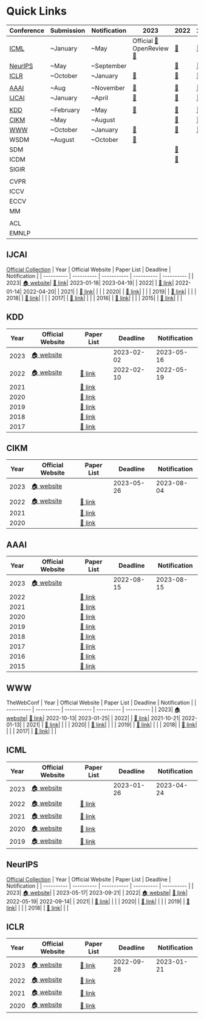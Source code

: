 # Quick Links
| Conference | Submission | Notification | 2023 | 2022 | 2021 | 2020 | 2019 |
| ---------- | ---------- | ------------ | ---- | ---- | ---- | ---- | ---- |
| [ICML](#ICML)       | ~January   | ~May         | Official [🔗](https://icml.cc/Conferences/2022/Schedule)<br />OpenReview [🔗](https://openreview.net/group?id=ICML.cc/2023/Conference) | [🔗](https://icml.cc/Conferences/2022/Schedule)               | [🔗](https://icml.cc/Conferences/2021/Schedule)               | [🔗](https://icml.cc/Conferences/2020/Schedule)               | [🔗](https://icml.cc/Conferences/2019/Schedule)      |
| [NeurIPS](#NeurIPS) | ~May       | ~September   |                                                              | [🔗](https://nips.cc/Conferences/2022/Schedule)               | [🔗](https://papers.nips.cc/paper/2021)                       | [🔗](https://papers.nips.cc/paper/2020)                       | [🔗](https://papers.nips.cc/paper/2019)              |
| [ICLR](#ICLR)       | ~October   | ~January     | [🔗](https://openreview.net/group?id=ICLR.cc/2023/Conference) | [🔗](https://openreview.net/group?id=ICLR.cc/2022/Conference) | [🔗](https://openreview.net/group?id=ICLR.cc/2021/Conference) | [🔗](https://openreview.net/group?id=ICLR.cc/2020/Conference) |                                                     |
|                     |            |              |                                                              |                                                              |                                                              |                                                              |                                                     |
| [AAAI](#AAAI)       | ~Aug       | ~November    | [🔗](https://dblp.org/db/conf/aaai/aaai2022.html)             | [🔗](https://dblp.org/db/conf/aaai/aaai2022.html)             | [🔗](https://dblp.org/db/conf/aaai/aaai2021.html)             | [🔗](https://dblp.org/db/conf/aaai/aaai2020.html)             | [🔗](https://dblp.org/db/conf/aaai/aaai2019.html)    |
| [IJCAI](#IJCAI) | ~January | ~April | [🔗](https://ijcai-23.org/main-track-accepted-papers/) | [🔗](https://ijcai-22.org/main-track-accepted-papers/) | [🔗](https://ijcai-21.org/program-main-track/) | [🔗](http://static.ijcai.org/2020-accepted_papers.html) | [🔗](https://www.ijcai19.org/accepted-papers.html) |
|                     |            |              |                                                              |                                                              |                                                              |                                                              |                                                     |
| [KDD](#KDD)         | ~February  | ~May         | [🔗](https://kdd.org/kdd2023/research-track-papers/)          | [🔗](https://kdd.org/kdd2022/paperRT.html)                    | [🔗](https://www.kdd.org/kdd2021/accepted-papers)             | [🔗](https://www.kdd.org/kdd2020/accepted-papers)             | [🔗](https://www.kdd.org/kdd2019/accepted-papers)    |
| [CIKM](#CIKM)       | ~May       | ~August      |                                                              | [🔗](https://www.cikm2022.org/papers-posters)                 | [🔗](https://www.cikm2021.org/accepted-papers)                | [🔗](https://www.cikm2020.org/index.html@p=1073.html)         |   |
| [WWW](#WWW) | ~October | ~January | [🔗](https://www2023.thewebconf.org/program/accepted-papers/) | [🔗](https://www2022.thewebconf.org/accepted-papers/) | [🔗](https://www2021.thewebconf.org/program/papers/) | [🔗](https://dl.acm.org/doi/proceedings/10.1145/3366423) | [🔗](https://www2019.thewebconf.org/accepted-papers) |
| WSDM                | ~August    | ~October     | [🔗](https://www.wsdm-conference.org/2023/program/accepted-papers) |                                                              |                                                              |                                                              |                                                     |
| SDM                 |            |              |                                                              | [🔗](https://dblp.org/db/conf/sdm/sdm2022.html)               |                                                              |                                                              |                                                     |
| ICDM                |            |              |                                                              | [🔗](https://dblp.org/db/conf/icdm/icdm2022.html)             |                                                              |                                                              |                                                     |
| SIGIR               |            |              |                                                              |                                                              |                                                              |                                                              |                                                     |
|                     |            |              |                                                              |                                                              |                                                              |                                                              |                                                     |
| CVPR                |            |              |                                                              |                                                              |                                                              |                                                              |                                                     |
| ICCV                |            |              |                                                              |                                                              |                                                              |                                                              |                                                     |
| ECCV                |            |              |                                                              |                                                              |                                                              |                                                              |                                                     |
| MM                  |            |              |                                                              |                                                              |                                                              |                                                              |                                                     |
|                     |            |              |                                                              |                                                              |                                                              |                                                              |                                                     |
| ACL                 |            |              |                                                              |                                                              |                                                              |                                                              |                                                     |
| EMNLP               |            |              |                                                              |                                                              |                                                              |                                                              |                                                     |



## IJCAI
[Official Collection](https://www.ijcai.org/past_proceedings)
| Year | Official Website |  Paper List | Deadline | Notification |
| ---------- | ---------- | ----------- | ---------- | ---------- |
| 2023| [🏠 website](https://ijcai-23.org/)| [🔗 link](https://ijcai-23.org/main-track-accepted-papers/)| 2023-01-18| 2023-04-19|
| 2022|  | [🔗 link](https://ijcai-22.org/main-track-accepted-papers/)| 2022-01-14| 2022-04-20|
| 2021|  | [🔗 link](https://ijcai-21.org/program-main-track/)| | |
| 2020|  | [🔗 link](http://static.ijcai.org/2020-accepted_papers.html)| | |
| 2019|  | [🔗 link](https://www.ijcai19.org/accepted-papers.html)| | |
| 2018|  | [🔗 link](https://www.ijcai-18.org/accepted-papers/index.html)| | |
| 2017|  | [🔗 link](https://ijcai-17.org/accepted-papers.html)| | |
| 2016|  | [🔗 link](https://www.ijcai.org/proceedings/2016)| | |
| 2015|  | [🔗 link](https://www.ijcai.org/Proceedings/2015)| | |



## KDD
| Year | Official Website |  Paper List | Deadline | Notification |
| ---------- | ---------- | ----------- | ---------- | ---------- |
| 2023| [🏠 website](https://kdd.org/kdd2023/)|  | 2023-02-02| 2023-05-16|
| 2022| [🏠 website](https://kdd.org/kdd2022/index.html)| [🔗 link](https://kdd.org/kdd2022/paperRT.html)| 2022-02-10| 2022-05-19|
| 2021|  | [🔗 link](https://www.kdd.org/kdd2021/accepted-papers)| | |
| 2020|  | [🔗 link](https://www.kdd.org/kdd2020/accepted-papers)| | |
| 2019|  | [🔗 link](https://www.kdd.org/kdd2019/accepted-papers)| | |
| 2018|  | [🔗 link](https://www.kdd.org/kdd2018/accepted-papers)| | |
| 2017|  | [🔗 link](https://www.kdd.org/kdd2017/accepted-papers)| | |



## CIKM
| Year | Official Website |  Paper List | Deadline | Notification |
| ---------- | ---------- | ----------- | ---------- | ---------- |
| 2023| [🏠 website](https://uobevents.eventsair.com/cikm2023/)|  | 2023-05-26| 2023-08-04|
| 2022| [🏠 website](https://www.cikm2022.org/)| [🔗 link](https://www.cikm2022.org/papers-posters)| | |
| 2021|  | [🔗 link](https://www.cikm2021.org/accepted-papers)| | |
| 2020|  | [🔗 link](https://www.cikm2020.org/index.html@p=1073.html)| | |



## AAAI
| Year | Official Website |  Paper List | Deadline | Notification |
| ---------- | ---------- | ----------- | ---------- | ---------- |
| 2023| [🏠 website](https://aaai.org/Conferences/AAAI-23/)|  | 2022-08-15| 2023-08-15|
| 2022|  | [🔗 link](https://dblp.org/db/conf/aaai/aaai2022.html)| | |
| 2021|  | [🔗 link](https://dblp.org/db/conf/aaai/aaai2021.html)| | |
| 2020|  | [🔗 link](https://dblp.org/db/conf/aaai/aaai2020.html)| | |
| 2019|  | [🔗 link](https://dblp.org/db/conf/aaai/aaai2019.html)| | |
| 2018|  | [🔗 link](https://dblp.org/db/conf/aaai/aaai2018.html)| | |
| 2017|  | [🔗 link](https://dblp.org/db/conf/aaai/aaai2017.html)| | |
| 2016|  | [🔗 link](https://dblp.org/db/conf/aaai/aaai2016.html)| | |
| 2015|  | [🔗 link](https://dblp.org/db/conf/aaai/aaai2015.html)| | |



## WWW
TheWebConf
| Year | Official Website |  Paper List | Deadline | Notification |
| ---------- | ---------- | ----------- | ---------- | ---------- |
| 2023| [🏠 website](https://www2023.thewebconf.org/)| [🔗 link](https://www2023.thewebconf.org/program/accepted-papers/)| 2022-10-13| 2023-01-25|
| 2022|  | [🔗 link](https://www2022.thewebconf.org/accepted-papers/)| 2021-10-21| 2022-01-13|
| 2021|  | [🔗 link](https://www2021.thewebconf.org/program/papers/)| | |
| 2020|  | [🔗 link](https://dl.acm.org/doi/proceedings/10.1145/3366423)| | |
| 2019|  | [🔗 link](https://www2019.thewebconf.org/accepted-papers)| | |
| 2018|  | [🔗 link](https://dl.acm.org/doi/proceedings/10.5555/3178876)| | |
| 2017|  | [🔗 link](https://dl.acm.org/doi/proceedings/10.1145/3308558)| | |



## ICML
| Year | Official Website |  Paper List | Deadline | Notification |
| ---------- | ---------- | ----------- | ---------- | ---------- |
| 2023| [🏠 website](https://icml.cc/Conferences/2023)|  | 2023-01-26| 2023-04-24|
| 2022| [🏠 website](https://icml.cc/Conferences/2022)| [🔗 link](https://icml.cc/Conferences/2022/Schedule)| | |
| 2021| [🏠 website](https://icml.cc/Conferences/2021)| [🔗 link](https://icml.cc/Conferences/2021/Schedule)| | |
| 2020| [🏠 website](https://icml.cc/Conferences/2020)| [🔗 link](https://icml.cc/Conferences/2020/Schedule)| | |
| 2019| [🏠 website](https://icml.cc/Conferences/2019)| [🔗 link](https://icml.cc/Conferences/2019/Schedule)| | |



## NeurIPS
[Official Collection](https://papers.nips.cc/)
| Year | Official Website |  Paper List | Deadline | Notification |
| ---------- | ---------- | ----------- | ---------- | ---------- |
| 2023| [🏠 website](https://nips.cc/)|  | 2023-05-17| 2023-09-21|
| 2022| [🏠 website](https://nips.cc/Conferences/2022)| [🔗 link](https://nips.cc/Conferences/2022/Schedule)| 2022-05-19| 2022-09-14|
| 2021|  | [🔗 link](https://papers.nips.cc/paper/2021)| | |
| 2020|  | [🔗 link](https://papers.nips.cc/paper/2020)| | |
| 2019|  | [🔗 link](https://papers.nips.cc/paper/2019)| | |
| 2018|  | [🔗 link](https://papers.nips.cc/paper/2018)| | |



## ICLR
| Year | Official Website |  Paper List | Deadline | Notification |
| ---------- | ---------- | ----------- | ---------- | ---------- |
| 2023| [🏠 website](https://iclr.cc/Conferences/2023)| [🔗 link](https://openreview.net/group?id=ICLR.cc/2023/Conference)| 2022-09-28| 2023-01-21|
| 2022| [🏠 website](https://iclr.cc/Conferences/2022)| [🔗 link](https://openreview.net/group?id=ICLR.cc/2022/Conference)| | |
| 2021| [🏠 website](https://iclr.cc/Conferences/2021)| [🔗 link](https://openreview.net/group?id=ICLR.cc/2021/Conference)| | |
| 2020| [🏠 website](https://iclr.cc/Conferences/2020)| [🔗 link](https://openreview.net/group?id=ICLR.cc/2020/Conference)| | |


